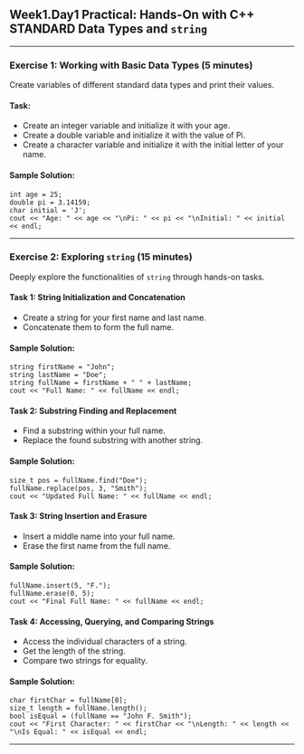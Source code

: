 <h2>Week1.Day1 Practical: Hands-On with C++ STANDARD Data Types and <code>string</code></h2>

<hr>

<h3>Exercise 1: Working with Basic Data Types (5 minutes)</h3>
<p>Create variables of different standard data types and print their values.</p>

<h4>Task:</h4>
<ul>
  <li>Create an integer variable and initialize it with your age.</li>
  <li>Create a double variable and initialize it with the value of Pi.</li>
  <li>Create a character variable and initialize it with the initial letter of your name.</li>
</ul>

<h4>Sample Solution:</h4>
<pre><code>int age = 25;
double pi = 3.14159;
char initial = 'J';
cout << "Age: " << age << "\nPi: " << pi << "\nInitial: " << initial << endl;
</code></pre>

<hr>

<h3>Exercise 2: Exploring <code>string</code> (15 minutes)</h3>
<p>Deeply explore the functionalities of <code>string</code> through hands-on tasks.</p>

<h4>Task 1: String Initialization and Concatenation</h4>
<ul>
  <li>Create a string for your first name and last name.</li>
  <li>Concatenate them to form the full name.</li>
</ul>
<h4>Sample Solution:</h4>
<pre><code>string firstName = "John";
string lastName = "Doe";
string fullName = firstName + " " + lastName;
cout << "Full Name: " << fullName << endl;
</code></pre>

<h4>Task 2: Substring Finding and Replacement</h4>
<ul>
  <li>Find a substring within your full name.</li>
  <li>Replace the found substring with another string.</li>
</ul>
<h4>Sample Solution:</h4>
<pre><code>size_t pos = fullName.find("Doe");
fullName.replace(pos, 3, "Smith");
cout << "Updated Full Name: " << fullName << endl;
</code></pre>

<h4>Task 3: String Insertion and Erasure</h4>
<ul>
  <li>Insert a middle name into your full name.</li>
  <li>Erase the first name from the full name.</li>
</ul>
<h4>Sample Solution:</h4>
<pre><code>fullName.insert(5, "F.");
fullName.erase(0, 5);
cout << "Final Full Name: " << fullName << endl;
</code></pre>

<h4>Task 4: Accessing, Querying, and Comparing Strings</h4>
<ul>
  <li>Access the individual characters of a string.</li>
  <li>Get the length of the string.</li>
  <li>Compare two strings for equality.</li>
</ul>
<h4>Sample Solution:</h4>
<pre><code>char firstChar = fullName[0];
size_t length = fullName.length();
bool isEqual = (fullName == "John F. Smith");
cout << "First Character: " << firstChar << "\nLength: " << length << "\nIs Equal: " << isEqual << endl;
</code></pre>

<hr>
